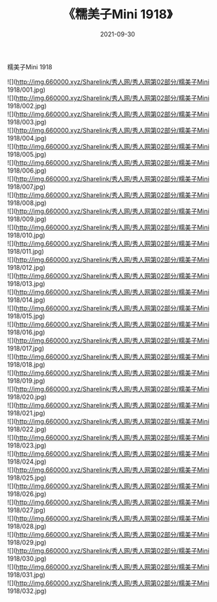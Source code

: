 ﻿---
layout: post
title:  《糯美子Mini 1918》
date:   2021-09-30
img: http://img.660000.xyz/Sharelink/秀人网/秀人网第02部分/糯美子Mini 1918/000.jpg
categories: [美女, 清纯, 唯美]
---

糯美子Mini 1918

  ![](http://img.660000.xyz/Sharelink/秀人网/秀人网第02部分/糯美子Mini 1918/001.jpg) <br> ![](http://img.660000.xyz/Sharelink/秀人网/秀人网第02部分/糯美子Mini 1918/002.jpg) <br> ![](http://img.660000.xyz/Sharelink/秀人网/秀人网第02部分/糯美子Mini 1918/003.jpg) <br> ![](http://img.660000.xyz/Sharelink/秀人网/秀人网第02部分/糯美子Mini 1918/004.jpg) <br> ![](http://img.660000.xyz/Sharelink/秀人网/秀人网第02部分/糯美子Mini 1918/005.jpg) <br> ![](http://img.660000.xyz/Sharelink/秀人网/秀人网第02部分/糯美子Mini 1918/006.jpg) <br> ![](http://img.660000.xyz/Sharelink/秀人网/秀人网第02部分/糯美子Mini 1918/007.jpg) <br> ![](http://img.660000.xyz/Sharelink/秀人网/秀人网第02部分/糯美子Mini 1918/008.jpg) <br> ![](http://img.660000.xyz/Sharelink/秀人网/秀人网第02部分/糯美子Mini 1918/009.jpg) <br> ![](http://img.660000.xyz/Sharelink/秀人网/秀人网第02部分/糯美子Mini 1918/010.jpg) <br> ![](http://img.660000.xyz/Sharelink/秀人网/秀人网第02部分/糯美子Mini 1918/011.jpg) <br> ![](http://img.660000.xyz/Sharelink/秀人网/秀人网第02部分/糯美子Mini 1918/012.jpg) <br> ![](http://img.660000.xyz/Sharelink/秀人网/秀人网第02部分/糯美子Mini 1918/013.jpg) <br> ![](http://img.660000.xyz/Sharelink/秀人网/秀人网第02部分/糯美子Mini 1918/014.jpg) <br> ![](http://img.660000.xyz/Sharelink/秀人网/秀人网第02部分/糯美子Mini 1918/015.jpg) <br> ![](http://img.660000.xyz/Sharelink/秀人网/秀人网第02部分/糯美子Mini 1918/016.jpg) <br> ![](http://img.660000.xyz/Sharelink/秀人网/秀人网第02部分/糯美子Mini 1918/017.jpg) <br> ![](http://img.660000.xyz/Sharelink/秀人网/秀人网第02部分/糯美子Mini 1918/018.jpg) <br> ![](http://img.660000.xyz/Sharelink/秀人网/秀人网第02部分/糯美子Mini 1918/019.jpg) <br> ![](http://img.660000.xyz/Sharelink/秀人网/秀人网第02部分/糯美子Mini 1918/020.jpg) <br> ![](http://img.660000.xyz/Sharelink/秀人网/秀人网第02部分/糯美子Mini 1918/021.jpg) <br> ![](http://img.660000.xyz/Sharelink/秀人网/秀人网第02部分/糯美子Mini 1918/022.jpg) <br> ![](http://img.660000.xyz/Sharelink/秀人网/秀人网第02部分/糯美子Mini 1918/023.jpg) <br> ![](http://img.660000.xyz/Sharelink/秀人网/秀人网第02部分/糯美子Mini 1918/024.jpg) <br> ![](http://img.660000.xyz/Sharelink/秀人网/秀人网第02部分/糯美子Mini 1918/025.jpg) <br> ![](http://img.660000.xyz/Sharelink/秀人网/秀人网第02部分/糯美子Mini 1918/026.jpg) <br> ![](http://img.660000.xyz/Sharelink/秀人网/秀人网第02部分/糯美子Mini 1918/027.jpg) <br> ![](http://img.660000.xyz/Sharelink/秀人网/秀人网第02部分/糯美子Mini 1918/028.jpg) <br> ![](http://img.660000.xyz/Sharelink/秀人网/秀人网第02部分/糯美子Mini 1918/029.jpg) <br> ![](http://img.660000.xyz/Sharelink/秀人网/秀人网第02部分/糯美子Mini 1918/030.jpg) <br> ![](http://img.660000.xyz/Sharelink/秀人网/秀人网第02部分/糯美子Mini 1918/031.jpg) <br> ![](http://img.660000.xyz/Sharelink/秀人网/秀人网第02部分/糯美子Mini 1918/032.jpg) <br>